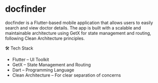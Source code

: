 # docfinder

docfinder is a Flutter-based mobile application that allows users to easily search and view doctor details. The app is built with a scalable and maintainable architecture using GetX for state management and routing, following Clean Architecture principles.

🛠️ Tech Stack

- Flutter – UI Toolkit
- GetX – State Management and Routing
- Dart – Programming Language
- Clean Architecture – For clear separation of concerns
